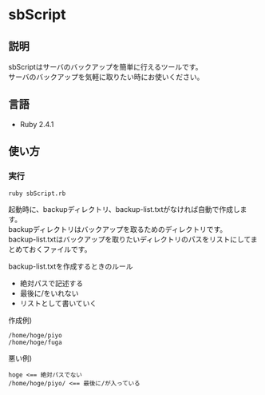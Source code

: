 # sbScript

## 説明
sbScriptはサーバのバックアップを簡単に行えるツールです。  
サーバのバックアップを気軽に取りたい時にお使いください。

## 言語
- Ruby 2.4.1

## 使い方
### 実行
```
ruby sbScript.rb
```
  
起動時に、backupディレクトリ、backup-list.txtがなければ自動で作成します。  
backupディレクトリはバックアップを取るためのディレクトリです。  
backup-list.txtはバックアップを取りたいディレクトリのパスをリストにしてまとめておくファイルです。  

backup-list.txtを作成するときのルール  
- 絶対パスで記述する
- 最後に/をいれない
- リストとして書いていく
 
作成例)
```
/home/hoge/piyo
/home/hoge/fuga
```

悪い例)
```
hoge <== 絶対パスでない
/home/hoge/piyo/ <== 最後に/が入っている
```
